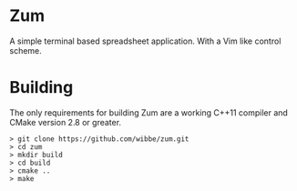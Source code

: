Zum
===

A simple terminal based spreadsheet application. With a Vim like control scheme.

Building
========

The only requirements for building Zum are a working C++11 compiler and CMake version 2.8 or greater.

    > git clone https://github.com/wibbe/zum.git
    > cd zum
    > mkdir build
    > cd build
    > cmake ..
    > make
